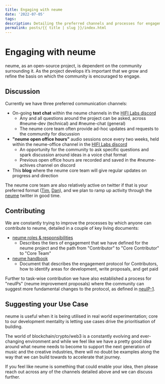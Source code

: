 ```yaml
---
title: Engaging with neume
date: '2022-07-05'
tags: 
description: Detailing the preferred channels and processes for engagement with neume 
permalink: posts/{{ title | slug }}/index.html
---
```


# Engaging with neume

neume, as an open-source project, is dependent on the community surrounding it. As the project develops it’s important that we grow and refine the basis on which the community is encouraged to engage.

## Discussion

Currently we have three preferred communication channels:
- On-going **text chat** within the neume channels in the [HIFI Labs discord](https://discord.gg/P5rrpZN4ds)
    - Any and all questions around the project can be asked, across #neume-dev (technical) and #neume-chat (general)
    - The neume core team often provide ad-hoc updates and requests to the community for discussion
- **"neume open office hours"** audio sessions once every two weeks, held within the neume-office channel in the [HIFI Labs discord](https://discord.gg/P5rrpZN4ds)
    - An opportunity for the community to ask specific questions and spark discussion around ideas in a voice chat format
    - Previous open office hours are recorded and saved in the #neume-achives channel on discord
- This **blog** where the neume core team will give regular updates on progress and direction

The neume core team are also relatively active on twitter if that is your preferred format ([Tim](https://twitter.com/timdaub), [Dan](https://twitter.com/dan_djfnd_)), and we plan to ramp up activity through the [neume](https://twitter.com/neumenetwork) twitter in good time.

## Contributing

We are constantly trying to improve the processes by which anyone can contribute to neume, detailed in a couple of key living documents:
- [neume roles & responsibilities](https://github.com/neume-network/documents/blob/main/roles%26responsibilities.md)
    - Describes the tiers of engagement that we have defined for the neume project and the path from "Contributor" to "Core Contributor" to "Core Team"
- [neume handbook](https://github.com/neume-network/documents/blob/main/neumehandbook.md)
    - Document that describes the engagement protocol for Contributors, how to identify areas for development, write proposals, and get paid

Further to task-wise contribution we have also established a process for "neuIPs" (neume improvement proposals) where the community can suggest more fundamental changes to the protocol, as defined in [neuIP-1](https://github.com/neume-network/neuIPs/blob/main/neuIPs/neuIP-1.md).

## Suggesting your Use Case

neume is useful when it is being utilised in real world experimentation; core to our development mentality is letting use cases drive the prioritisation of building.

The world of blockchain/crypto/web3 is a constantly evolving and ever-changing environment and while we feel like we have a pretty good idea around what neume needs to become to support the next generation of music and the creative industries, there will no doubt be examples along the way that we can build towards to accelerate that journey.

If you feel like neume is something that could enable your idea, then please reach out across any of the channels detailed above and we can discuss further.
